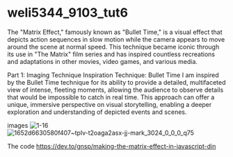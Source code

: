 # weli5344_9103_tut6


The "Matrix Effect," famously known as "Bullet Time," is a visual effect that depicts action sequences in slow motion while the camera appears to move around the scene at normal speed. This technique became iconic through its use in "The Matrix" film series and has inspired countless recreations and adaptations in other movies, video games, and various media.

Part 1: Imaging Technique Inspiration
Technique: Bullet Time
I am inspired by the Bullet Time technique for its ability to provide a detailed, multifaceted view of intense, fleeting moments, allowing the audience to observe details that would be impossible to catch in real time. This approach can offer a unique, immersive perspective on visual storytelling, enabling a deeper exploration and understanding of depicted events and scenes.

images
![1-16](https://github.com/Wenkaii/weli5344_9103_tut6/assets/146446712/c8cee10a-38f3-4371-900a-119889fded9b)
![1652d6630580f407~tplv-t2oaga2asx-jj-mark_3024_0_0_0_q75](https://github.com/Wenkaii/weli5344_9103_tut6/assets/146446712/092dac2b-5e38-4b97-b9a3-dabcd08befc3)


The code
https://dev.to/gnsp/making-the-matrix-effect-in-javascript-din
